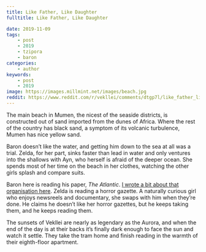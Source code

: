 ```yaml
---
title: Like Father, Like Daughter
fulltitle: Like Father, Like Daughter

date: 2019-11-09
tags:
    - post
    - 2019
    - tzipora
    - baron
categories:
    - author
keywords:
    - post
    - 2019
image: https://images.millmint.net/images/beach.jpg
reddit: https://www.reddit.com/r/vekllei/comments/dtgp7l/like_father_like_daughter/
---
```


The main beach in Mumen, the nicest of the seaside districts, is constructed out of sand imported from the dunes of Africa. Where the rest of the country has black sand, a symptom of its volcanic turbulence, Mumen has nice yellow sand.

Baron doesn’t like the water, and getting him down to the sea at all was a trial. Zelda, for her part, sinks faster than lead in water and only ventures into the shallows with Ayn, who herself is afraid of the deeper ocean. She spends most of her time on the beach in her clothes, watching the other girls splash and compare suits.

Baron here is reading his paper, *The Atlantic*. [I wrote a bit about that organisation here](https://www.reddit.com/r/vekllei/comments/cw44hm/sweat_and_ink_in_the_vekllei_news_agency/). Zelda is reading a horror gazette. A naturally curious girl who enjoys newsreels and documentary, she swaps with him when they’re done. He claims he doesn’t like her horror gazettes, but he keeps taking them, and he keeps reading them.

The sunsets of Vekllei are nearly as legendary as the Aurora, and when the end of the day is at their backs it’s finally dark enough to face the sun and watch it settle. They take the tram home and finish reading in the warmth of their eighth-floor apartment.

